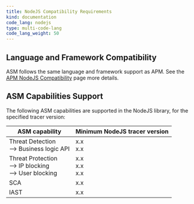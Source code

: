 ```yaml
---
title: NodeJS Compatibility Requirements 
kind: documentation
code_lang: nodejs
type: multi-code-lang
code_lang_weight: 50
---
```


## Language and Framework Compatibility

ASM follows the same language and framework support as APM. See the [APM NodeJS Compatibility][1] page more details. 

## ASM Capabilities Support

The following ASM capabilities are supported in the NodeJS library, for the specified tracer version:

| ASM capability                   | Minimum NodeJS tracer version |
| -------------------------------- | ----------------------------|
| Threat Detection <br/> --> Business logic API  | x.x <br/>x.x   |
| Threat Protection <br/> --> IP blocking <br/> --> User blocking   | x.x<br/>x.x<br/>x.x     |
| SCA   | x.x      |
| IAST    | x.x    |


[1]: /tracing/trace_collection/compatibility/nodejs/
